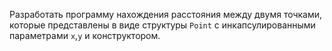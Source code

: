 Разработать программу нахождения расстояния между двумя точками, которые
представлены в виде структуры `Point` с инкапсулированными параметрами `x`,`y` и
конструктором.
